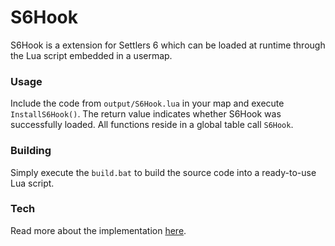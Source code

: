 # S6Hook

S6Hook is a extension for Settlers 6 which can be loaded at runtime through the Lua script embedded in a usermap.

### Usage
Include the code from `output/S6Hook.lua` in your map and execute `InstallS6Hook()`. The return value indicates whether S6Hook was successfully loaded. All functions reside in a global table call `S6Hook`.

### Building
Simply execute the `build.bat` to build the source code into a ready-to-use Lua script.

### Tech
Read more about the implementation [here](https://bitbucket.org/dbeinder/s6hook/src/tip/TECH.md).